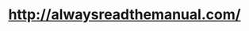 ---
layout: post
title: http://alwaysreadthemanual.com/
image: alwaysreadthemanual.com-2011-12-15-clipped.png
---